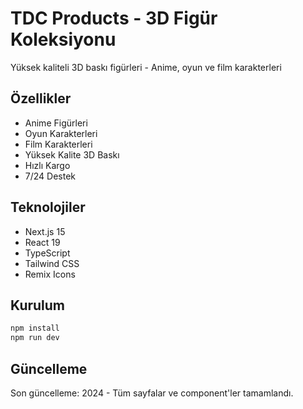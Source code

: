 # TDC Products - 3D Figür Koleksiyonu

Yüksek kaliteli 3D baskı figürleri - Anime, oyun ve film karakterleri

## Özellikler

- Anime Figürleri
- Oyun Karakterleri  
- Film Karakterleri
- Yüksek Kalite 3D Baskı
- Hızlı Kargo
- 7/24 Destek

## Teknolojiler

- Next.js 15
- React 19
- TypeScript
- Tailwind CSS
- Remix Icons

## Kurulum

```bash
npm install
npm run dev
```

## Güncelleme

Son güncelleme: 2024 - Tüm sayfalar ve component'ler tamamlandı.